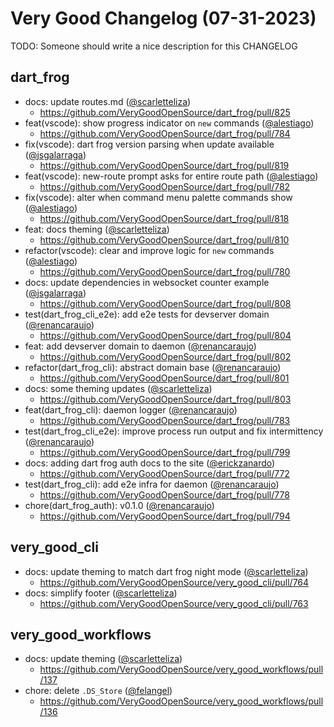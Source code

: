 # Very Good Changelog (07-31-2023)

TODO: Someone should write a nice description for this CHANGELOG

## dart_frog
- docs: update routes.md ([@scarletteliza](https://github.com/scarletteliza))
	- https://github.com/VeryGoodOpenSource/dart_frog/pull/825
- feat(vscode): show progress indicator on `new` commands ([@alestiago](https://github.com/alestiago))
	- https://github.com/VeryGoodOpenSource/dart_frog/pull/784
- fix(vscode): dart frog version parsing when update available ([@jsgalarraga](https://github.com/jsgalarraga))
	- https://github.com/VeryGoodOpenSource/dart_frog/pull/819
- feat(vscode): new-route prompt asks for entire route path  ([@alestiago](https://github.com/alestiago))
	- https://github.com/VeryGoodOpenSource/dart_frog/pull/782
- fix(vscode): alter when command menu palette commands show ([@alestiago](https://github.com/alestiago))
	- https://github.com/VeryGoodOpenSource/dart_frog/pull/818
- feat: docs theming ([@scarletteliza](https://github.com/scarletteliza))
	- https://github.com/VeryGoodOpenSource/dart_frog/pull/810
- refactor(vscode): clear and improve logic for `new` commands ([@alestiago](https://github.com/alestiago))
	- https://github.com/VeryGoodOpenSource/dart_frog/pull/780
- docs: update dependencies in websocket counter example ([@jsgalarraga](https://github.com/jsgalarraga))
	- https://github.com/VeryGoodOpenSource/dart_frog/pull/808
- test(dart_frog_cli_e2e): add e2e tests for devserver domain ([@renancaraujo](https://github.com/renancaraujo))
	- https://github.com/VeryGoodOpenSource/dart_frog/pull/804
- feat: add devserver domain to daemon ([@renancaraujo](https://github.com/renancaraujo))
	- https://github.com/VeryGoodOpenSource/dart_frog/pull/802
- refactor(dart_frog_cli): abstract domain base ([@renancaraujo](https://github.com/renancaraujo))
	- https://github.com/VeryGoodOpenSource/dart_frog/pull/801
- docs: some theming updates ([@scarletteliza](https://github.com/scarletteliza))
	- https://github.com/VeryGoodOpenSource/dart_frog/pull/803
- feat(dart_frog_cli): daemon logger ([@renancaraujo](https://github.com/renancaraujo))
	- https://github.com/VeryGoodOpenSource/dart_frog/pull/783
- test(dart_frog_cli_e2e): improve process run output and fix intermittency ([@renancaraujo](https://github.com/renancaraujo))
	- https://github.com/VeryGoodOpenSource/dart_frog/pull/799
- docs: adding dart frog auth docs to the site ([@erickzanardo](https://github.com/erickzanardo))
	- https://github.com/VeryGoodOpenSource/dart_frog/pull/772
- test(dart_frog_cli): add e2e infra for daemon ([@renancaraujo](https://github.com/renancaraujo))
	- https://github.com/VeryGoodOpenSource/dart_frog/pull/778
- chore(dart_frog_auth): v0.1.0 ([@renancaraujo](https://github.com/renancaraujo))
	- https://github.com/VeryGoodOpenSource/dart_frog/pull/794

## very_good_cli
- docs: update theming to match dart frog night mode ([@scarletteliza](https://github.com/scarletteliza))
	- https://github.com/VeryGoodOpenSource/very_good_cli/pull/764
- docs: simplify footer ([@scarletteliza](https://github.com/scarletteliza))
	- https://github.com/VeryGoodOpenSource/very_good_cli/pull/763

## very_good_workflows
- docs: update theming ([@scarletteliza](https://github.com/scarletteliza))
	- https://github.com/VeryGoodOpenSource/very_good_workflows/pull/137
- chore: delete `.DS_Store` ([@felangel](https://github.com/felangel))
	- https://github.com/VeryGoodOpenSource/very_good_workflows/pull/136
